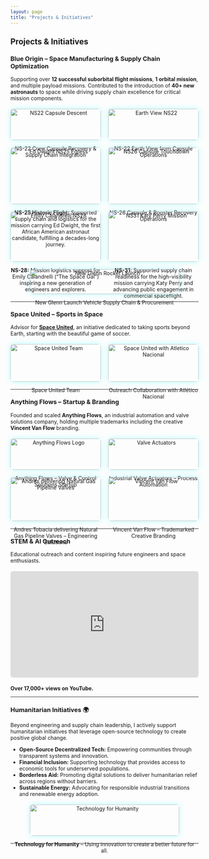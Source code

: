 ```yaml
---
layout: page
title: "Projects & Initiatives"
---
```


## Projects & Initiatives

### Blue Origin – Space Manufacturing & Supply Chain Optimization
<p>Supporting over <strong>12 successful suborbital flight missions</strong>, <strong>1 orbital mission</strong>, and multiple payload missions. Contributed to the introduction of <strong>40+ new astronauts</strong> to space while driving supply chain excellence for critical mission components.</p>

<div class="gallery">
  <div class="gallery-item">
    <img src="{{ site.baseurl }}/8_NS22-Capsule-Descent-1.jpg" alt="NS22 Capsule Descent">
    <p>NS-22 Crew Capsule Recovery & Supply Chain Integration</p>
  </div>
  <div class="gallery-item">
    <img src="{{ site.baseurl }}/NS22_EarthView (1).jpg" alt="Earth View NS22">
    <p>NS-22 Earth View from Capsule Operations</p>
  </div>
  <div class="gallery-item">
    <img src="{{ site.baseurl }}/ns25-egress-ed-dwight_gallery.jpg" alt="Ed Dwight NS25 Egress">
    <p><strong>NS-25 Historic Flight:</strong> Supported supply chain and logistics for the mission carrying Ed Dwight, the first African American astronaut candidate, fulfilling a decades-long journey.</p>
  </div>
  <div class="gallery-item">
    <img src="{{ site.baseurl }}/ns26_capsule_touchdown_booster_background.jpg" alt="NS26 Capsule Touchdown">
    <p>NS-26 Capsule & Booster Recovery Operations</p>
  </div>
  <div class="gallery-item">
    <img src="{{ site.baseurl }}/ns-28-emily-calandrelli-(1).jpg" alt="Emily Calandrelli NS28">
    <p><strong>NS-28:</strong> Mission logistics support for Emily Calandrelli (“The Space Gal”) inspiring a new generation of engineers and explorers.</p>
  </div>
  <div class="gallery-item">
    <img src="{{ site.baseurl }}/ns-31-katy-perry.jpg" alt="NS31 Katy Perry Mission">
    <p><strong>NS-31:</strong> Supported supply chain readiness for the high-visibility mission carrying Katy Perry and advancing public engagement in commercial spaceflight.</p>
  </div>
  <div class="gallery-item">
    <img src="{{ site.baseurl }}/blue-origin-new-glenn-ng-1-liftoff-closeup-vertical.jpg" alt="New Glenn Rocket Launch">
    <p>New Glenn Launch Vehicle Supply Chain & Procurement</p>
  </div>
</div>

---

### Space United – Sports in Space
<p>Advisor for <a href="https://www.spaceunited.com" target="_blank"><strong>Space United</strong></a>, an initiative dedicated to taking sports beyond Earth, starting with the beautiful game of soccer.</p>

<div class="gallery">
  <div class="gallery-item">
    <img src="{{ site.baseurl }}/Space%20United%20team.png" alt="Space United Team">
    <p>Space United Team</p>
  </div>
  <div class="gallery-item">
    <img src="{{ site.baseurl }}/Space%20United%20with%20Atletico%20Nacional.png" alt="Space United with Atletico Nacional">
    <p>Outreach Collaboration with Atlético Nacional</p>
  </div>
</div>

---

### Anything Flows – Startup & Branding
<p>Founded and scaled <strong>Anything Flows</strong>, an industrial automation and valve solutions company, holding multiple trademarks including the creative <strong>Vincent Van Flow</strong> branding.</p>

<div class="gallery">
  <div class="gallery-item">
    <img src="{{ site.baseurl }}/Anything%20Flows.jpg" alt="Anything Flows Logo">
    <p>Anything Flows – Valve & Control Solutions Startup</p>
  </div>
  <div class="gallery-item">
    <img src="{{ site.baseurl }}/Anything%20Flows%20Valve%20Actuators.jpg" alt="Valve Actuators">
    <p>Industrial Valve Actuators – Process Automation</p>
  </div>
  <div class="gallery-item">
    <img src="{{ site.baseurl }}/Andres%20Tobacia%20with%20Ball%20Valves.jpg" alt="Andres delivering Natural Gas Pipeline Valves">
    <p>Andres Tobacia delivering Natural Gas Pipeline Valves – Engineering Solutions</p>
  </div>
  <div class="gallery-item">
    <img src="{{ site.baseurl }}/Vincent%20Van%20Flow.jpg" alt="Vincent Van Flow">
    <p>Vincent Van Flow – Trademarked Creative Branding</p>
  </div>
</div>

---

### STEM & AI Outreach
<p>Educational outreach and content inspiring future engineers and space enthusiasts.</p>

<div class="video-container">
  <iframe width="560" height="315" src="https://www.youtube.com/embed/4tuNPfHYMjE" 
    title="YouTube video player" frameborder="0" 
    allow="accelerometer; autoplay; clipboard-write; encrypted-media; gyroscope; picture-in-picture" 
    allowfullscreen>
  </iframe>
</div>

<p><strong>Over 17,000+ views on YouTube.</strong></p>

---

### Humanitarian Initiatives 🌍

<p>Beyond engineering and supply chain leadership, I actively support humanitarian initiatives that leverage open-source technology to create positive global change.</p>

- **Open-Source Decentralized Tech:** Empowering communities through transparent systems and innovation.  
- **Financial Inclusion:** Supporting technology that provides access to economic tools for underserved populations.  
- **Borderless Aid:** Promoting digital solutions to deliver humanitarian relief across regions without barriers.  
- **Sustainable Energy:** Advocating for responsible industrial transitions and renewable energy adoption.

<div class="gallery">
  <div class="gallery-item">
    <img src="{{ site.baseurl }}/Tobacia%20Brothers.jpg" alt="Technology for Humanity">
    <p><strong>Technology for Humanity</strong> – Using innovation to create a better future for all.</p>
  </div>
</div>

---

<style>
.gallery {
  display: flex;
  flex-wrap: wrap;
  gap: 20px;
  margin: 20px 0;
  justify-content: center;
}
.gallery-item {
  flex: 1 1 45%;
  text-align: center;
}
.gallery-item img {
  width: 100%;
  max-width: 400px;
  border-radius: 8px;
  box-shadow: 0 0 15px rgba(0,255,255,0.3);
  transition: transform 0.3s, box-shadow 0.3s;
  cursor: pointer;
}
.gallery-item img:hover {
  transform: scale(1.03);
  box-shadow: 0 0 20px rgba(255,0,255,0.6);
}
.video-container {
  position: relative;
  padding-bottom: 56.25%;
  height: 0;
  overflow: hidden;
  max-width: 100%;
  margin: 20px 0;
}
.video-container iframe {
  position: absolute;
  top: 0;
  left: 0;
  width: 100%;
  height: 100%;
  border-radius: 8px;
  box-shadow: 0 0 15px rgba(0,255,255,0.3);
}
</style>

<script>
document.querySelectorAll('.gallery img').forEach(img => {
  img.addEventListener('click', function() {
    const overlay = document.createElement('div');
    overlay.style.position = 'fixed';
    overlay.style.top = 0;
    overlay.style.left = 0;
    overlay.style.width = '100%';
    overlay.style.height = '100%';
    overlay.style.background = 'rgba(0,0,0,0.9)';
    overlay.style.display = 'flex';
    overlay.style.alignItems = 'center';
    overlay.style.justifyContent = 'center';
    overlay.style.zIndex = 9999;

    const fullImg = document.createElement('img');
    fullImg.src = this.src;
    fullImg.style.maxWidth = '90%';
    fullImg.style.maxHeight = '90%';
    fullImg.style.borderRadius = '8px';
    fullImg.style.boxShadow = '0 0 25px rgba(0,255,255,0.8)';

    overlay.appendChild(fullImg);
    overlay.addEventListener('click', () => document.body.removeChild(overlay));

    document.body.appendChild(overlay);
  });
});
</script>

